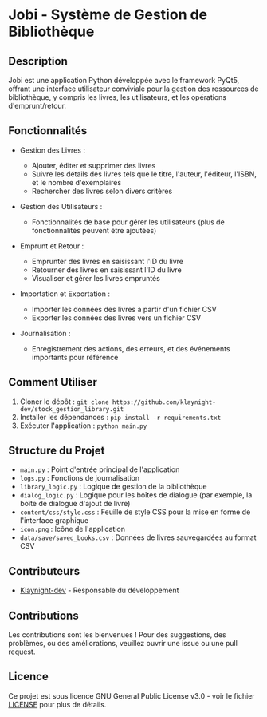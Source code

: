 # Jobi - Système de Gestion de Bibliothèque

## Description
Jobi est une application Python développée avec le framework PyQt5, offrant une interface utilisateur conviviale pour la gestion des ressources de bibliothèque, y compris les livres, les utilisateurs, et les opérations d'emprunt/retour.

## Fonctionnalités
- Gestion des Livres :
  - Ajouter, éditer et supprimer des livres
  - Suivre les détails des livres tels que le titre, l'auteur, l'éditeur, l'ISBN, et le nombre d'exemplaires
  - Rechercher des livres selon divers critères

- Gestion des Utilisateurs :
  - Fonctionnalités de base pour gérer les utilisateurs (plus de fonctionnalités peuvent être ajoutées)

- Emprunt et Retour :
  - Emprunter des livres en saisissant l'ID du livre
  - Retourner des livres en saisissant l'ID du livre
  - Visualiser et gérer les livres empruntés

- Importation et Exportation :
  - Importer les données des livres à partir d'un fichier CSV
  - Exporter les données des livres vers un fichier CSV

- Journalisation :
  - Enregistrement des actions, des erreurs, et des événements importants pour référence

## Comment Utiliser
1. Cloner le dépôt : `git clone https://github.com/klaynight-dev/stock_gestion_library.git`
2. Installer les dépendances : `pip install -r requirements.txt`
3. Exécuter l'application : `python main.py`

## Structure du Projet
- `main.py` : Point d'entrée principal de l'application
- `logs.py` : Fonctions de journalisation
- `library_logic.py` : Logique de gestion de la bibliothèque
- `dialog_logic.py` : Logique pour les boîtes de dialogue (par exemple, la boîte de dialogue d'ajout de livre)
- `content/css/style.css` : Feuille de style CSS pour la mise en forme de l'interface graphique
- `icon.png` : Icône de l'application
- `data/save/saved_books.csv` : Données de livres sauvegardées au format CSV

## Contributeurs
- [Klaynight-dev](https://github.com/Klaynight-dev) - Responsable du développement

## Contributions
Les contributions sont les bienvenues ! Pour des suggestions, des problèmes, ou des améliorations, veuillez ouvrir une issue ou une pull request.

## Licence
Ce projet est sous licence GNU General Public License v3.0 - voir le fichier [LICENSE](LICENSE) pour plus de détails.
